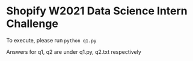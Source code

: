 # Shopify W2021 Data Science Intern Challenge

To execute, please run `python q1.py`

Answers for q1, q2 are under q1.py, q2.txt respectively
